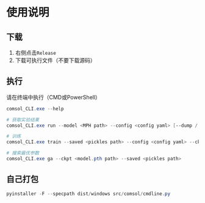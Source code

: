 # 使用说明

## 下载
1. 右侧点击`Release`
2. 下载可执行文件（不要下载源码）

## 执行
请在终端中执行（CMD或PowerShell）
```powershell
comsol_CLI.exe --help

# 获取实验结果
comsol_CLI.exe run --model <MPH path> --config <config yaml> [--dump / --raw / --sample 0.1]

# 训练
comsol_CLI.exe train --saved <pickles path> --config <config yaml> --ckpt_path <ckpt dir>

# 搜索最优参数
comsol_CLI.exe ga --ckpt <model.pth path> --saved <pickles path>
```

## 自己打包
```powershell
pyinstaller -F --specpath dist/windows src/comsol/cmdline.py
```